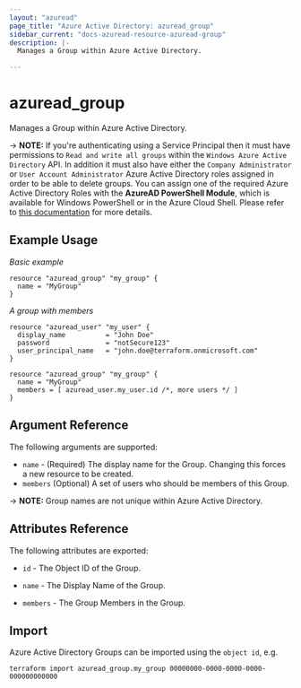 ```yaml
---
layout: "azuread"
page_title: "Azure Active Directory: azuread_group"
sidebar_current: "docs-azuread-resource-azuread-group"
description: |-
  Manages a Group within Azure Active Directory.

---
```


# azuread_group

Manages a Group within Azure Active Directory.

-> **NOTE:** If you're authenticating using a Service Principal then it must have permissions to `Read and write all groups` within the `Windows Azure Active Directory` API. In addition it must also have either the `Company Administrator` or `User Account Administrator` Azure Active Directory roles assigned in order to be able to delete groups. You can assign one of the required Azure Active Directory Roles with the **AzureAD PowerShell Module**, which is available for Windows PowerShell or in the Azure Cloud Shell. Please refer to [this documentation](https://docs.microsoft.com/en-us/powershell/module/azuread/add-azureaddirectoryrolemember) for more details.

## Example Usage

*Basic example*

```hcl
resource "azuread_group" "my_group" {
  name = "MyGroup"
}
```

*A group with members*

```hcl
resource "azuread_user" "my_user" {
  display_name          = "John Doe"
  password              = "notSecure123"
  user_principal_name   = "john.doe@terraform.onmicrosoft.com"
}

resource "azuread_group" "my_group" {
  name = "MyGroup"
  members = [ azuread_user.my_user.id /*, more users */ ]
}
```

## Argument Reference

The following arguments are supported:

* `name` - (Required) The display name for the Group. Changing this forces a new resource to be created.
* `members` (Optional) A set of users who should be members of this Group.

-> **NOTE:** Group names are not unique within Azure Active Directory.

## Attributes Reference

The following attributes are exported:

* `id` - The Object ID of the Group.

* `name` - The Display Name of the Group.

* `members` - The Group Members in the Group.

## Import

Azure Active Directory Groups can be imported using the `object id`, e.g.

```shell
terraform import azuread_group.my_group 00000000-0000-0000-0000-000000000000
```
